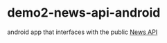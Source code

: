 # demo2-news-api-android
android app that  interfaces with the public [News API](https://newsapi.org/)
